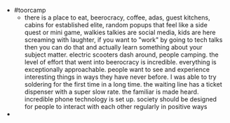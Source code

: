 - #toorcamp
	- there is a place to eat, beerocracy, coffee, adas, guest kitchens, cabins for established elite, random popups that feel like a side quest or mini game, walkies talkies are social media, kids are here screaming with laughter, if you want to "work" by going to tech talks then you can do that and actually learn something about your subject matter. electric scooters dash around, people camping. the level of effort that went into beerocracy is incredible. everything is exceptionally approachable. people want to see and experience interesting things in ways they have never before. I was able to try soldering for the first time in a long time. the waiting line has a ticket dispenser with a super slow rate. the familiar is made heard. incredible phone technology is set up. society should be designed for people to interact with each other regularly in positive ways
-